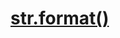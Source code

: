 
# [str.format()](https://www.digitalocean.com/community/tutorials/how-to-use-string-formatters-in-python-3)


